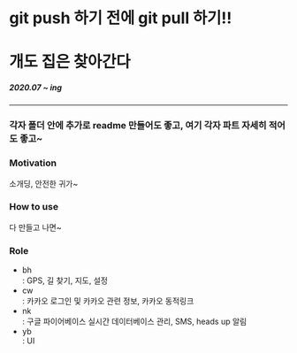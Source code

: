 # git push 하기 전에 git pull 하기!!
# 개도 집은 찾아간다
##### 2020.07 ~ ing
--------------------------
### 각자 폴더 안에 추가로 readme 만들어도 좋고, 여기 각자 파트 자세히 적어도 좋고~

### Motivation
 소개딩, 안전한 귀가~
 
### How to use
 다 만들고 나면~

### Role
+ bh   
: GPS, 길 찾기, 지도, 설정
+ cw   
: 카카오 로그인 및 카카오 관련 정보, 카카오 동적링크
+ nk   
: 구글 파이어베이스 실시간 데이터베이스 관리, SMS, heads up 알림 
+ yb   
: UI
